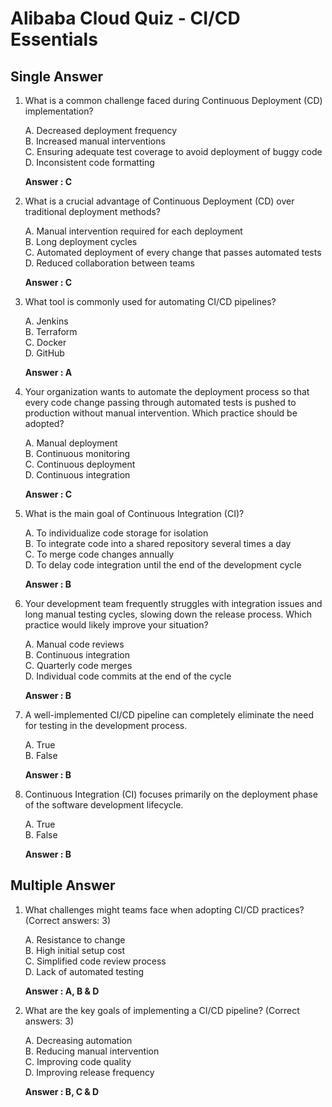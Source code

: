 # Alibaba Cloud Quiz - CI/CD Essentials

## Single Answer

1. What is a common challenge faced during Continuous Deployment (CD) implementation?

	A. Decreased deployment frequency  
	B. Increased manual interventions  
	C. Ensuring adequate test coverage to avoid deployment of buggy code  
	D. Inconsistent code formatting

	**Answer : C**

2. What is a crucial advantage of Continuous Deployment (CD) over traditional deployment methods?
	
	A. Manual intervention required for each deployment  
	B. Long deployment cycles  
	C. Automated deployment of every change that passes automated tests  
	D. Reduced collaboration between teams

	**Answer : C**

3. What tool is commonly used for automating CI/CD pipelines?
	
	A. Jenkins  
	B. Terraform  
	C. Docker  
	D. GitHub

	**Answer : A**

4. Your organization wants to automate the deployment process so that every code change passing through automated tests is pushed to production without manual intervention. Which practice should be adopted?
	
	A. Manual deployment  
	B. Continuous monitoring  
	C. Continuous deployment  
	D. Continuous integration

	**Answer : C**

5. What is the main goal of Continuous Integration (CI)?
	
	A. To individualize code storage for isolation  
	B. To integrate code into a shared repository several times a day  
	C. To merge code changes annually  
	D. To delay code integration until the end of the development cycle

	**Answer : B**

6. Your development team frequently struggles with integration issues and long manual testing cycles,
slowing down the release process. Which practice would likely improve your situation?
	
	A. Manual code reviews  
	B. Continuous integration  
	C. Quarterly code merges  
	D. Individual code commits at the end of the cycle 

	**Answer : B**

7. A well-implemented CI/CD pipeline can completely eliminate the need for testing in the development process.
	
	A. True  
	B. False

	**Answer : B**

8. Continuous Integration (CI) focuses primarily on the deployment phase of the software development lifecycle.
	
	A. True  
	B. False

	**Answer : B**

## Multiple Answer

1. What challenges might teams face when adopting CI/CD practices? (Correct answers: 3)
	
	A. Resistance to change  
	B. High initial setup cost  
	C. Simplified code review process  
	D. Lack of automated testing

	**Answer : A, B & D**

2. What are the key goals of implementing a CI/CD pipeline? (Correct answers: 3)
	
	A. Decreasing automation  
	B. Reducing manual intervention  
	C. Improving code quality  
	D. Improving release frequency

	**Answer : B, C & D**
